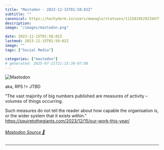 ```yaml
---
title: "Mastodon - 2023-12-15T01:58:02Z"
subtitle: ""
canonical: https://hachyderm.io/users/mweagle/statuses/111581952923447912
description:
image: "/images/mastodon.png"

date: 2023-12-15T01:58:02Z
lastmod: 2023-12-15T01:58:02Z
image: ""
tags: ["Social Media"]

categories: ["mastodon"]
# generated: 2025-07-21T21:15:38-07:00
---
```

![Mastodon](/images/mastodon.png)

<p>aka, RPS != JTBD </p><p>“The vast majority of big numbers published are measures of activity – volumes of things occurring.</p><p>Such measures do not tell the reader about how capable the organisation is, or the wider system that it exists within.”<br /><a href="https://squiretothegiants.com/2023/12/15/our-work-this-year/" target="_blank" rel="nofollow noopener noreferrer" translate="no"><span class="invisible">https://</span><span class="ellipsis">squiretothegiants.com/2023/12/</span><span class="invisible">15/our-work-this-year/</span></a></p>


###### [Mastodon Source 🐘](https://hachyderm.io/@mweagle/111581952923447912)

___
